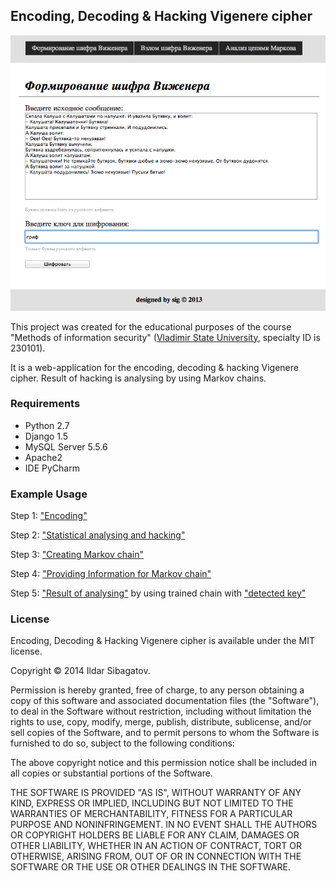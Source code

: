 ## Encoding, Decoding & Hacking Vigenere cipher

![Stage 1](https://github.com/siggb/HackingVigenereCipher/blob/master/static/images/img1.png "Stage 1")

This project was created for the educational purposes of the course "Methods of information security" ([Vladimir State University](http://vlsu.ru), specialty ID is 230101).

It is a web-application for the encoding, decoding & hacking Vigenere cipher. Result of hacking is analysing by using Markov chains.

### Requirements

* Python 2.7
* Django 1.5
* MySQL Server 5.5.6
* Apache2
* IDE PyCharm

### Example Usage

Step 1: ["Encoding"](https://github.com/siggb/HackingVigenereCipher/blob/master/static/images/img1.png)

Step 2: ["Statistical analysing and hacking"](https://github.com/siggb/HackingVigenereCipher/blob/master/static/images/img2.png)

Step 3: ["Creating Markov chain"](https://github.com/siggb/HackingVigenereCipher/blob/master/static/images/img3.png)

Step 4: ["Providing Information for Markov chain"](https://github.com/siggb/HackingVigenereCipher/blob/master/static/images/img4.png)

Step 5: ["Result of analysing"](https://github.com/siggb/HackingVigenereCipher/blob/master/static/images/img5.png) by using trained chain with ["detected key"](https://github.com/siggb/HackingVigenereCipher/blob/master/static/images/img6.png)

### License

Encoding, Decoding & Hacking Vigenere cipher is available under the MIT license.

Copyright © 2014 Ildar Sibagatov.

Permission is hereby granted, free of charge, to any person obtaining a copy of this software and associated documentation files (the "Software"), to deal in the Software without restriction, including without limitation the rights to use, copy, modify, merge, publish, distribute, sublicense, and/or sell copies of the Software, and to permit persons to whom the Software is furnished to do so, subject to the following conditions:

The above copyright notice and this permission notice shall be included in all copies or substantial portions of the Software.

THE SOFTWARE IS PROVIDED "AS IS", WITHOUT WARRANTY OF ANY KIND, EXPRESS OR IMPLIED, INCLUDING BUT NOT LIMITED TO THE WARRANTIES OF MERCHANTABILITY, FITNESS FOR A PARTICULAR PURPOSE AND NONINFRINGEMENT. IN NO EVENT SHALL THE AUTHORS OR COPYRIGHT HOLDERS BE LIABLE FOR ANY CLAIM, DAMAGES OR OTHER LIABILITY, WHETHER IN AN ACTION OF CONTRACT, TORT OR OTHERWISE, ARISING FROM, OUT OF OR IN CONNECTION WITH THE SOFTWARE OR THE USE OR OTHER DEALINGS IN THE SOFTWARE.
